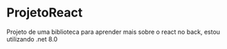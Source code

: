 # ProjetoReact

Projeto de uma biblioteca para aprender mais sobre o react
no back, estou utilizando .net 8.0
